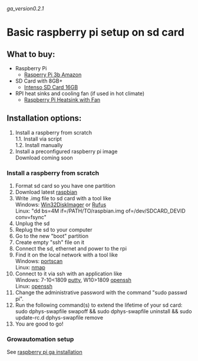 _ga_version0.2.1_

# Basic raspberry pi setup on sd card

## What to buy: 
+ Raspberry Pi
  + [Rasperry Pi 3b Amazon](https://www.amazon.de/Raspberry-Model-Mainboard-MicroSD-Speicherkartenslot/dp/B00LPESRUK/)
+ SD Card with 8GB+
  + [Intenso SD Card 16GB](https://www.amazon.de/Intenso-Micro-Speicherkarte-SD-Adapter-schwarz/dp/B008RDCCR6/)
+ RPI heat sinks and cooling fan (if used in hot climate)
  + [Raspberry Pi Heatsink with Fan](https://www.amazon.de/GeeekPi-Raspberry-L%C3%BCfter-Aluminium-K%C3%BChlk%C3%B6rper/dp/B07JGNF5F8/)


## Installation options:
1. Install a raspberry from scratch<br>
1.1. Install via script <br>
1.2. Install manually
2. Install a preconfigured raspberry pi image <br>
Download coming soon

### Install a raspberry from scratch
1. Format sd card so you have one partition
2. Download latest [raspbian](https://www.raspberrypi.org/downloads/raspbian/)
3. Write .img file to sd card with a tool like<br> 
Windows: [Win32DiskImager](https://sourceforge.net/projects/win32diskimager/)  or [Rufus](https://rufus.ie/)<br>
Linux: "dd bs=4M if=/PATH/TO/raspbian.img of=/dev/SDCARD_DEVID conv=fsync"
4. Unplug the sd
5. Replug the sd to your computer
6. Go to the new "boot" partition
7. Create empty "ssh" file on it
8. Connect the sd, ethernet and power to the rpi
9. Find it on the local network with a tool like<br>
 Windows: [portscan](https://www.heise.de/download/product/portscan-70308)<br>
 Linux: [nmap](https://nmap.org/)
10. Connect to it via ssh with an application like<br>
 Windows: 7-10<1809 [putty](https://www.putty.org/), W10>1809 [openssh](https://docs.microsoft.com/en-us/windows-server/administration/openssh/openssh_install_firstuse)<br>
 Linux: [openssh](https://www.openssh.com/)
11. Change the administrative password with the command "sudo passwd pi".
12. Run the following command(s) to extend the lifetime of your sd card: <br>
sudo dphys-swapfile swapoff && sudo dphys-swapfile uninstall && sudo update-rc.d dphys-swapfile remove
12. You are good to go!

### Growautomation setup
See [raspberry pi ga installation](https://git.growautomation.at/blob/master/manual/agent/install-ga.md)
